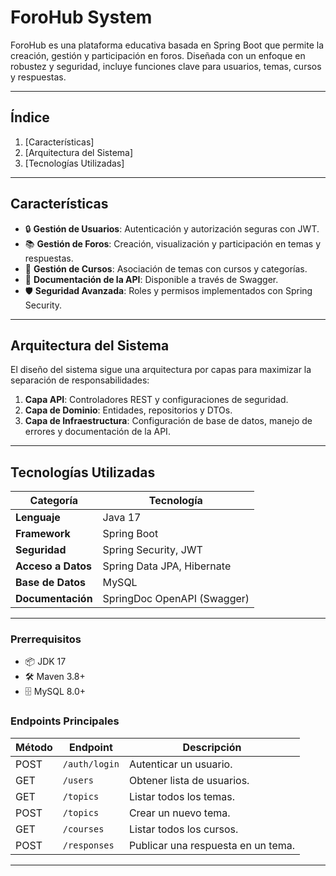 # ForoHub System

ForoHub es una plataforma educativa basada en Spring Boot que permite la creación, gestión y participación en foros. Diseñada con un enfoque en robustez y seguridad, incluye funciones clave para usuarios, temas, cursos y respuestas.

---

## **Índice**
1. [Características]
2. [Arquitectura del Sistema]
3. [Tecnologías Utilizadas]
---

## **Características**

- 🔒 **Gestión de Usuarios**: Autenticación y autorización seguras con JWT.
- 📚 **Gestión de Foros**: Creación, visualización y participación en temas y respuestas.
- 🏫 **Gestión de Cursos**: Asociación de temas con cursos y categorías.
- 📖 **Documentación de la API**: Disponible a través de Swagger.
- 🛡️ **Seguridad Avanzada**: Roles y permisos implementados con Spring Security.

---

## **Arquitectura del Sistema**

El diseño del sistema sigue una arquitectura por capas para maximizar la separación de responsabilidades:

1. **Capa API**: Controladores REST y configuraciones de seguridad.
2. **Capa de Dominio**: Entidades, repositorios y DTOs.
3. **Capa de Infraestructura**: Configuración de base de datos, manejo de errores y documentación de la API.

---

## **Tecnologías Utilizadas**

| Categoría          | Tecnología                     |
|--------------------|--------------------------------|
| **Lenguaje**       | Java 17                        |
| **Framework**      | Spring Boot                   |
| **Seguridad**      | Spring Security, JWT          |
| **Acceso a Datos** | Spring Data JPA, Hibernate    |
| **Base de Datos**  | MySQL                         |
| **Documentación**  | SpringDoc OpenAPI (Swagger)   |

---
### **Prerrequisitos**
- 📦 JDK 17
- 🛠️ Maven 3.8+
- 🗄️ MySQL 8.0+


### **Endpoints Principales**

| Método | Endpoint                  | Descripción                            |
|--------|---------------------------|----------------------------------------|
| POST   | `/auth/login`             | Autenticar un usuario.                 |
| GET    | `/users`                  | Obtener lista de usuarios.             |
| GET    | `/topics`                 | Listar todos los temas.                |
| POST   | `/topics`                 | Crear un nuevo tema.                   |
| GET    | `/courses`                | Listar todos los cursos.               |
| POST   | `/responses`              | Publicar una respuesta en un tema.     |

---


